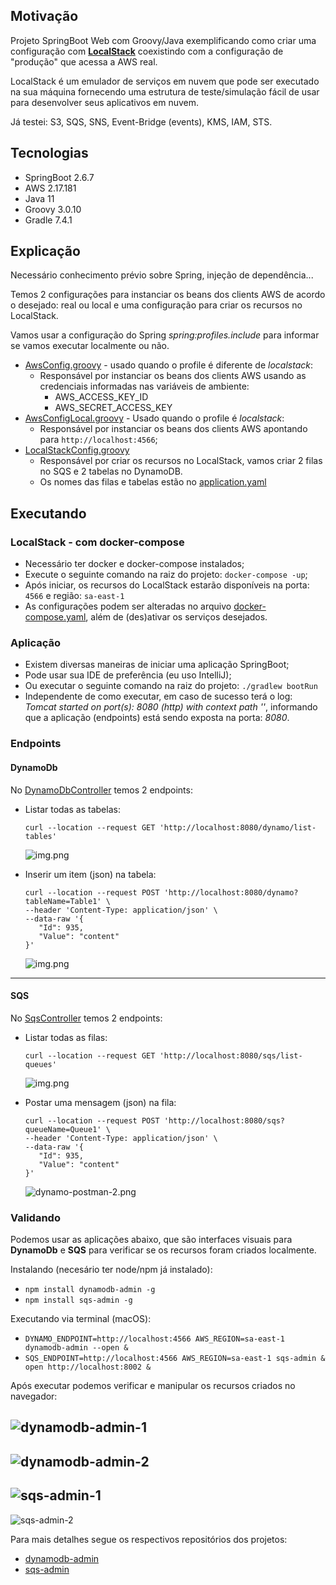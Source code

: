 ## Motivação

Projeto SpringBoot Web com Groovy/Java exemplificando como criar uma configuração com [**LocalStack**](https://github.com/localstack/localstack) coexistindo
com a configuração de "produção" que acessa a AWS real.

LocalStack é um emulador de serviços em nuvem que pode ser executado na sua máquina
fornecendo uma estrutura de teste/simulação fácil de usar para desenvolver seus aplicativos em nuvem.

Já testei: S3, SQS, SNS, Event-Bridge (events), KMS, IAM, STS.

## Tecnologias

* SpringBoot 2.6.7
* AWS 2.17.181
* Java 11
* Groovy 3.0.10
* Gradle 7.4.1

## Explicação

Necessário conhecimento prévio sobre Spring, injeção de dependência...

Temos 2 configurações para instanciar os beans dos clients AWS de acordo o desejado: real ou local e
uma configuração para criar os recursos no LocalStack.

Vamos usar a configuração do Spring *spring:profiles.include* para informar se vamos executar localmente ou não.

* [AwsConfig.groovy](src/main/groovy/io/marcusvoltolim/examples/localstack/configs/AwsConfig.groovy) - usado quando o profile é diferente de *localstack*:
  * Responsável por instanciar os beans dos clients AWS usando as credenciais informadas nas variáveis de ambiente:
    * AWS_ACCESS_KEY_ID
    * AWS_SECRET_ACCESS_KEY
* [AwsConfigLocal.groovy](src/main/groovy/io/marcusvoltolim/examples/localstack/configs/AwsConfigLocal.groovy) - Usado quando o profile é *localstack*:
  * Responsável por instanciar os beans dos clients AWS apontando para `http://localhost:4566`;
* [LocalStackConfig.groovy](src/main/groovy/io/marcusvoltolim/examples/localstack/configs/LocalStackConfig.groovy)
  * Responsável por criar os recursos no LocalStack, vamos criar 2 filas no SQS e 2 tabelas no DynamoDB.
  * Os nomes das filas e tabelas estão no [application.yaml](src/main/resources/application.yaml)

## Executando

### LocalStack - com docker-compose

* Necessário ter docker e docker-compose instalados;
* Execute o seguinte comando na raiz do projeto: `docker-compose -up`;
* Após iniciar, os recursos do LocalStack estarão disponíveis na porta: `4566` e região: `sa-east-1`
* As configurações podem ser alteradas no arquivo [docker-compose.yaml](docker-compose.yaml), além de (des)ativar os serviços desejados.

### Aplicação

* Existem diversas maneiras de iniciar uma aplicação SpringBoot;
* Pode usar sua IDE de preferência (eu uso IntelliJ);
* Ou executar o seguinte comando na raiz do projeto: `./gradlew bootRun`
* Independente de como executar, em caso de sucesso terá o log: *Tomcat started on port(s): 8080 (http) with context path ''*,
  informando que a aplicação (endpoints) está sendo exposta na porta: *8080*.
### Endpoints

#### DynamoDb

No [DynamoDbController](src/main/groovy/io/marcusvoltolim/examples/localstack/controllers/DynamoDbController.groovy) temos 2 endpoints:

* Listar todas as tabelas:
  ```
  curl --location --request GET 'http://localhost:8080/dynamo/list-tables'
  ```
  ![img.png](docs/dynamo-postman-1.png)

* Inserir um item (json) na tabela:
  ```
  curl --location --request POST 'http://localhost:8080/dynamo?tableName=Table1' \
  --header 'Content-Type: application/json' \
  --data-raw '{
     "Id": 935,
     "Value": "content"
  }'
  ```
  ![img.png](docs/dynamo-postman-2.png)

---

#### SQS

No [SqsController](src/main/groovy/io/marcusvoltolim/examples/localstack/controllers/SqsController.groovy) temos 2 endpoints:

* Listar todas as filas:
  ```
  curl --location --request GET 'http://localhost:8080/sqs/list-queues'
  ```
  ![img.png](docs/sqs-postman-1.png)

* Postar uma mensagem (json) na fila:
  ```
  curl --location --request POST 'http://localhost:8080/sqs?queueName=Queue1' \
  --header 'Content-Type: application/json' \
  --data-raw '{
     "Id": 935,
     "Value": "content"
  }'
  ```
  ![dynamo-postman-2.png](docs/sqs-postman-2.png)

### Validando

Podemos usar as aplicações abaixo, que são interfaces visuais para **DynamoDb** e **SQS** para verificar se os recursos foram criados localmente.

Instalando (necesário ter node/npm já instalado):

* `npm install dynamodb-admin -g`
* `npm install sqs-admin -g`

Executando via terminal (macOS):

* `DYNAMO_ENDPOINT=http://localhost:4566 AWS_REGION=sa-east-1 dynamodb-admin --open &`
* `SQS_ENDPOINT=http://localhost:4566 AWS_REGION=sa-east-1 sqs-admin & open http://localhost:8002 &`

Após executar podemos verificar e manipular os recursos criados no navegador:

![dynamodb-admin-1](docs/dynamodb-admin-1.png)
---
![dynamodb-admin-2](docs/dynamodb-admin-2.png)
---
![sqs-admin-1](docs/sqs-admin-1.png)
---
![sqs-admin-2](docs/sqs-admin-2.png)

Para mais detalhes segue os respectivos repositórios dos projetos:

* [dynamodb-admin](https://github.com/aaronshaf/dynamodb-admin)
* [sqs-admin](https://github.com/aaronshaf/sqs-admin)
